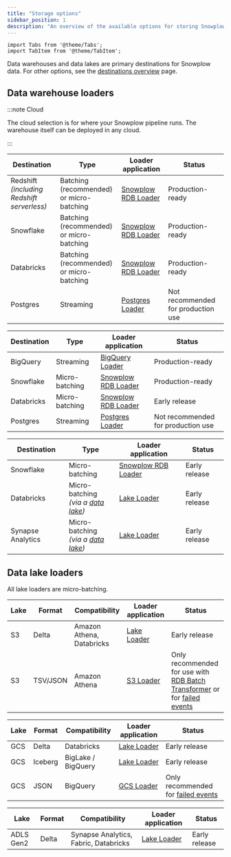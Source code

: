 ```yaml
---
title: "Storage options"
sidebar_position: 1
description: "An overview of the available options for storing Snowplow data in data warehouses and lakes"
---
```


```mdx-code-block
import Tabs from '@theme/Tabs';
import TabItem from '@theme/TabItem';
```

Data warehouses and data lakes are primary destinations for Snowplow data. For other options, see the [destinations overview](/docs/understanding-your-pipeline/destinations/index.md) page.

## Data warehouse loaders

:::note Cloud

The cloud selection is for where your Snowplow pipeline runs. The warehouse itself can be deployed in any cloud.

:::

<Tabs groupId="cloud" queryString>
  <TabItem value="aws" label="AWS" default>

| Destination | Type | Loader application | Status |
| --- | --- | --- | --- |
| Redshift<br/>_(including Redshift serverless)_ | Batching (recommended)<br/>or micro-batching | [Snowplow RDB Loader](/docs/pipeline-components-and-applications/loaders-storage-targets/snowplow-rdb-loader/index.md) | Production-ready |
| Snowflake | Batching (recommended)<br/>or micro-batching | [Snowplow RDB Loader](/docs/pipeline-components-and-applications/loaders-storage-targets/snowplow-rdb-loader/index.md) | Production-ready |
| Databricks | Batching (recommended)<br/>or micro-batching | [Snowplow RDB Loader](/docs/pipeline-components-and-applications/loaders-storage-targets/snowplow-rdb-loader/index.md) | Production-ready |
| Postgres | Streaming | [Postgres Loader](/docs/pipeline-components-and-applications/loaders-storage-targets/snowplow-postgres-loader/index.md) | Not recommended for production use |

  </TabItem>
  <TabItem value="gcp" label="GCP">

| Destination | Type | Loader application | Status |
| --- | --- | --- | --- |
| BigQuery | Streaming | [BigQuery Loader](/docs/pipeline-components-and-applications/loaders-storage-targets/bigquery-loader/index.md) | Production-ready |
| Snowflake | Micro-batching | [Snowplow RDB Loader](/docs/pipeline-components-and-applications/loaders-storage-targets/snowplow-rdb-loader/index.md) | Production-ready |
| Databricks | Micro-batching | [Snowplow RDB Loader](/docs/pipeline-components-and-applications/loaders-storage-targets/snowplow-rdb-loader/index.md) | Early release |
| Postgres | Streaming | [Postgres Loader](/docs/pipeline-components-and-applications/loaders-storage-targets/snowplow-postgres-loader/index.md) | Not recommended for production use |

  </TabItem>
    <TabItem value="azure" label="Azure">

| Destination | Type | Loader application | Status |
| --- | --- | --- | --- |
| Snowflake | Micro-batching | [Snowplow RDB Loader](/docs/pipeline-components-and-applications/loaders-storage-targets/snowplow-rdb-loader/index.md) | Early release |
| Databricks | Micro-batching<br/>_(via a [data lake](#data-lake-loaders))_ | [Lake Loader](/docs/pipeline-components-and-applications/loaders-storage-targets/lake-loader/index.md) | Early release |
| Synapse Analytics | Micro-batching<br/>_(via a [data lake](#data-lake-loaders))_ | [Lake Loader](/docs/pipeline-components-and-applications/loaders-storage-targets/lake-loader/index.md) | Early release |

  </TabItem>
</Tabs>

## Data lake loaders

All lake loaders are micro-batching.

<Tabs groupId="cloud" queryString>
  <TabItem value="aws" label="AWS" default>

| Lake | Format | Compatibility | Loader application | Status |
| --- | --- | --- | --- | --- |
| S3 | Delta    | Amazon Athena, Databricks | [Lake Loader](/docs/pipeline-components-and-applications/loaders-storage-targets/lake-loader/index.md) | Early release |
| S3 | TSV/JSON | Amazon Athena | [S3 Loader](/docs/pipeline-components-and-applications/loaders-storage-targets/s3-loader/index.md) | Only recommended for use with [RDB Batch Transformer](/docs/pipeline-components-and-applications/loaders-storage-targets/snowplow-rdb-loader/transforming-enriched-data/spark-transformer/index.md) or for [failed events](/docs/understanding-your-pipeline/failed-events/index.md) |

  </TabItem>
  <TabItem value="gcp" label="GCP">

| Lake | Format | Compatibility | Loader application | Status |
| --- | --- | --- | --- | --- |
| GCS | Delta   | Databricks         | [Lake Loader](/docs/pipeline-components-and-applications/loaders-storage-targets/lake-loader/index.md) | Early release |
| GCS | Iceberg | BigLake / BigQuery | [Lake Loader](/docs/pipeline-components-and-applications/loaders-storage-targets/lake-loader/index.md) | Early release |
| GCS | JSON    | BigQuery           | [GCS Loader](/docs/pipeline-components-and-applications/loaders-storage-targets/google-cloud-storage-loader/index.md) | Only recommended for [failed events](/docs/understanding-your-pipeline/failed-events/index.md) |

  </TabItem>
    <TabItem value="azure" label="Azure">

| Lake | Format | Compatibility | Loader application | Status |
| --- | --- | --- | --- | --- |
| ADLS Gen2 | Delta | Synapse Analytics, Fabric, Databricks | [Lake Loader](/docs/pipeline-components-and-applications/loaders-storage-targets/lake-loader/index.md) | Early release |

  </TabItem>
</Tabs>
